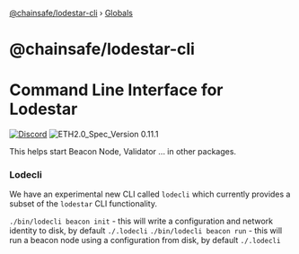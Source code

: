 [@chainsafe/lodestar-cli](README.md) › [Globals](globals.md)

# @chainsafe/lodestar-cli

# Command Line Interface for Lodestar
[![Discord](https://img.shields.io/discord/593655374469660673.svg?label=Discord&logo=discord)](https://discord.gg/aMxzVcr)
![ETH2.0_Spec_Version 0.11.1](https://img.shields.io/badge/ETH2.0_Spec_Version-0.11.1-2e86c1.svg)

This helps start Beacon Node, Validator ... in other packages.

### Lodecli

We have an experimental new CLI called `lodecli` which currently provides a subset of the `lodestar` CLI functionality.

`./bin/lodecli beacon init` - this will write a configuration and network identity to disk, by default `./.lodecli`
`./bin/lodecli beacon run` - this will run a beacon node using a configuration from disk, by default `./.lodecli`
